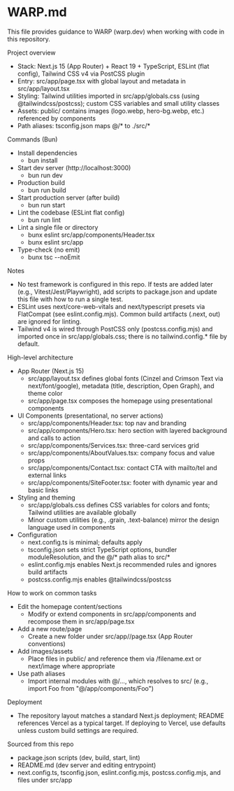 # WARP.md

This file provides guidance to WARP (warp.dev) when working with code in this repository.

Project overview
- Stack: Next.js 15 (App Router) + React 19 + TypeScript, ESLint (flat config), Tailwind CSS v4 via PostCSS plugin
- Entry: src/app/page.tsx with global layout and metadata in src/app/layout.tsx
- Styling: Tailwind utilities imported in src/app/globals.css (using @tailwindcss/postcss); custom CSS variables and small utility classes
- Assets: public/ contains images (logo.webp, hero-bg.webp, etc.) referenced by components
- Path aliases: tsconfig.json maps @/* to ./src/*

Commands (Bun)
- Install dependencies
  - bun install
- Start dev server (http://localhost:3000)
  - bun run dev
- Production build
  - bun run build
- Start production server (after build)
  - bun run start
- Lint the codebase (ESLint flat config)
  - bun run lint
- Lint a single file or directory
  - bunx eslint src/app/components/Header.tsx
  - bunx eslint src/app
- Type-check (no emit)
  - bunx tsc --noEmit

Notes
- No test framework is configured in this repo. If tests are added later (e.g., Vitest/Jest/Playwright), add scripts to package.json and update this file with how to run a single test.
- ESLint uses next/core-web-vitals and next/typescript presets via FlatCompat (see eslint.config.mjs). Common build artifacts (.next, out) are ignored for linting.
- Tailwind v4 is wired through PostCSS only (postcss.config.mjs) and imported once in src/app/globals.css; there is no tailwind.config.* file by default.

High-level architecture
- App Router (Next.js 15)
  - src/app/layout.tsx defines global fonts (Cinzel and Crimson Text via next/font/google), metadata (title, description, Open Graph), and theme color
  - src/app/page.tsx composes the homepage using presentational components
- UI Components (presentational, no server actions)
  - src/app/components/Header.tsx: top nav and branding
  - src/app/components/Hero.tsx: hero section with layered background and calls to action
  - src/app/components/Services.tsx: three-card services grid
  - src/app/components/AboutValues.tsx: company focus and value props
  - src/app/components/Contact.tsx: contact CTA with mailto/tel and external links
  - src/app/components/SiteFooter.tsx: footer with dynamic year and basic links
- Styling and theming
  - src/app/globals.css defines CSS variables for colors and fonts; Tailwind utilities are available globally
  - Minor custom utilities (e.g., .grain, .text-balance) mirror the design language used in components
- Configuration
  - next.config.ts is minimal; defaults apply
  - tsconfig.json sets strict TypeScript options, bundler moduleResolution, and the @/* path alias to src/*
  - eslint.config.mjs enables Next.js recommended rules and ignores build artifacts
  - postcss.config.mjs enables @tailwindcss/postcss

How to work on common tasks
- Edit the homepage content/sections
  - Modify or extend components in src/app/components and recompose them in src/app/page.tsx
- Add a new route/page
  - Create a new folder under src/app/<route>/page.tsx (App Router conventions)
- Add images/assets
  - Place files in public/ and reference them via /filename.ext or next/image where appropriate
- Use path aliases
  - Import internal modules with @/..., which resolves to src/ (e.g., import Foo from "@/app/components/Foo")

Deployment
- The repository layout matches a standard Next.js deployment; README references Vercel as a typical target. If deploying to Vercel, use defaults unless custom build settings are required.

Sourced from this repo
- package.json scripts (dev, build, start, lint)
- README.md (dev server and editing entrypoint)
- next.config.ts, tsconfig.json, eslint.config.mjs, postcss.config.mjs, and files under src/app

